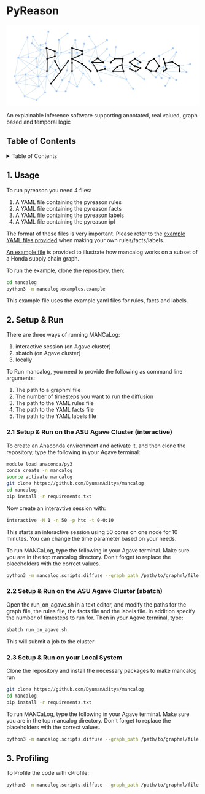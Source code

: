 # PyReason
<img src="media/pyreason_logo.jpg"/>

An explainable inference software supporting annotated, real valued, graph based and temporal logic


## Table of Contents
<details>
  <summary>Table of Contents</summary>
  
1. [Usage](#1-usage)
2. [Setup & Run](#2-setup--run)
    * [Setup & Run on the ASU Agave Cluster (interactive)](#21-setup--run-on-the-asu-agave-cluster-interactive)
    * [Setup & Run on the ASU Agave Cluster (sbatch)](#22-setup--run-on-the-asu-agave-cluster-sbatch)
    * [Setup & Run on your Local System](#23-setup--run-on-your-local-system)
3. [Profiling](#3-profiling)
</details>

## 1. Usage
To run pyreason you need 4 files:

1. A YAML file containing the pyreason rules
2. A YAML file containing the pyreason facts
3. A YAML file containing the pyreason labels
4. A YAML file containing the pyreason ipl 

The format of these files is very important. Please refer to the [example YAML files provided](mancalog/examples/example_yamls/) when making your own rules/facts/labels.

[An example file](mancalog/examples/) is provided to illustrate how mancalog works on a subset of a Honda supply chain graph.

To run the example, clone the repository, then:
```bash
cd mancalog
python3 -m mancalog.examples.example
```
This example file uses the example yaml files for rules, facts and labels.

## 2. Setup & Run
There are three ways of running MANCaLog:
1. interactive session (on Agave cluster)
2. sbatch (on Agave cluster)
3. locally

To Run mancalog, you need to provide the following as command line arguments:

1. The path to a graphml file
2. The number of timesteps you want to run the diffusion
3. The path to the YAML rules file
4. The path to the YAML facts file
5. The path to the YAML labels file

### 2.1 Setup & Run on the ASU Agave Cluster (interactive)
To create an Anaconda environment and activate it, and then clone the repository, type the following in your Agave terminal:
```bash
module load anaconda/py3
conda create -n mancalog
source activate mancalog
git clone https://github.com/DyumanAditya/mancalog
cd mancalog
pip install -r requirements.txt
```
Now create an interavtive session with:
```bash
interactive -N 1 -n 50 -p htc -t 0-0:10
```
This starts an interactive session using 50 cores on one node for 10 minutes. You can change the time parameter based on your needs.

To run MANCaLog, type the following in your Agave terminal. Make sure you are in the top mancalog directory. Don't forget to replace the placeholders with the correct values.
```bash
python3 -m mancalog.scripts.diffuse --graph_path /path/to/graphml/file --timesteps {number of timesteps to run} --rules_yaml_path /path/to/rules.yaml --facts_yaml_path /path/to/facts.yaml --labels_yaml_path /path/to/labels.yaml
```


### 2.2 Setup & Run on the ASU Agave Cluster (sbatch)
Open the run_on_agave.sh in a text editor, and modify the paths for the graph file, the rules file, the facts file and the labels file. In addition specify the number of timesteps to run for. Then in your Agave terminal, type:
```bash
sbatch run_on_agave.sh
```
This will submit a job to the cluster

### 2.3 Setup & Run on your Local System
Clone the repository and install the necessary packages to make mancalog run

```bash
git clone https://github.com/DyumanAditya/mancalog
cd mancalog
pip install -r requirements.txt
```
To run MANCaLog, type the following in your Agave terminal. Make sure you are in the top mancalog directory. Don't forget to replace the placeholders with the correct values.
```bash
python3 -m mancalog.scripts.diffuse --graph_path /path/to/graphml/file --timesteps {number of timesteps to run} --rules_yaml_path /path/to/rules.yaml --facts_yaml_path /path/to/facts.yaml --labels_yaml_path /path/to/labels.yaml
```

## 3. Profiling
To Profile the code with cProfile:
```bash
python3 -m mancalog.scripts.diffuse --graph_path /path/to/graphml/file --timesteps {integer number of timesteps to run} --rules_yaml_path /path/to/rules.yaml --facts_yaml_path /path/to/facts.yaml --labels_yaml_path /path/to/labels.yaml --profile true --profile_output output.txt
```